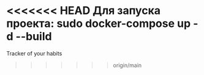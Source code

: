 <<<<<<< HEAD
Для запуска проекта: sudo docker-compose up -d --build
=======
Tracker of your habits
>>>>>>> origin/main
